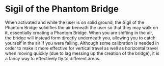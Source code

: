 # Sigil of the Phantom Bridge

When activated and while the user is on solid ground, the Sigil of the Phantom Bridge solidifies the air beneath the user so that they may walk on it, essentially creating a Phantom Bridge. When you are shifting in the air, the bridge will instead form directly underneath you, allowing you to catch yourself in the air if you were falling. Although some calibration is needed in order to make it more effective for vertical travel as well as horizontal travel when moving quickly (due to lag messing up the creation of the bridge), it is a fancy way to effectively fly to different areas.
